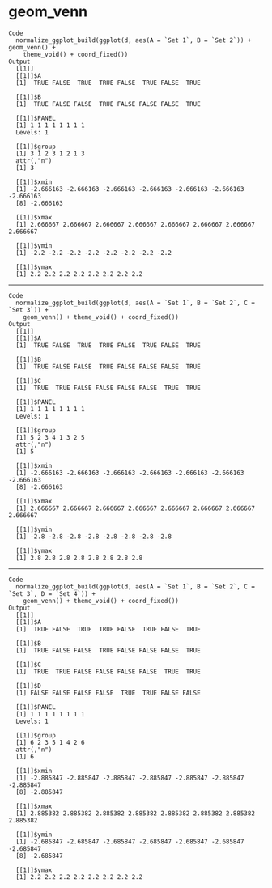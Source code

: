 # geom_venn

    Code
      normalize_ggplot_build(ggplot(d, aes(A = `Set 1`, B = `Set 2`)) + geom_venn() +
        theme_void() + coord_fixed())
    Output
      [[1]]
      [[1]]$A
      [1]  TRUE FALSE  TRUE  TRUE FALSE  TRUE FALSE  TRUE
      
      [[1]]$B
      [1]  TRUE FALSE FALSE  TRUE FALSE FALSE FALSE  TRUE
      
      [[1]]$PANEL
      [1] 1 1 1 1 1 1 1 1
      Levels: 1
      
      [[1]]$group
      [1] 3 1 2 3 1 2 1 3
      attr(,"n")
      [1] 3
      
      [[1]]$xmin
      [1] -2.666163 -2.666163 -2.666163 -2.666163 -2.666163 -2.666163 -2.666163
      [8] -2.666163
      
      [[1]]$xmax
      [1] 2.666667 2.666667 2.666667 2.666667 2.666667 2.666667 2.666667 2.666667
      
      [[1]]$ymin
      [1] -2.2 -2.2 -2.2 -2.2 -2.2 -2.2 -2.2 -2.2
      
      [[1]]$ymax
      [1] 2.2 2.2 2.2 2.2 2.2 2.2 2.2 2.2
      
      

---

    Code
      normalize_ggplot_build(ggplot(d, aes(A = `Set 1`, B = `Set 2`, C = `Set 3`)) +
        geom_venn() + theme_void() + coord_fixed())
    Output
      [[1]]
      [[1]]$A
      [1]  TRUE FALSE  TRUE  TRUE FALSE  TRUE FALSE  TRUE
      
      [[1]]$B
      [1]  TRUE FALSE FALSE  TRUE FALSE FALSE FALSE  TRUE
      
      [[1]]$C
      [1]  TRUE  TRUE FALSE FALSE FALSE FALSE  TRUE  TRUE
      
      [[1]]$PANEL
      [1] 1 1 1 1 1 1 1 1
      Levels: 1
      
      [[1]]$group
      [1] 5 2 3 4 1 3 2 5
      attr(,"n")
      [1] 5
      
      [[1]]$xmin
      [1] -2.666163 -2.666163 -2.666163 -2.666163 -2.666163 -2.666163 -2.666163
      [8] -2.666163
      
      [[1]]$xmax
      [1] 2.666667 2.666667 2.666667 2.666667 2.666667 2.666667 2.666667 2.666667
      
      [[1]]$ymin
      [1] -2.8 -2.8 -2.8 -2.8 -2.8 -2.8 -2.8 -2.8
      
      [[1]]$ymax
      [1] 2.8 2.8 2.8 2.8 2.8 2.8 2.8 2.8
      
      

---

    Code
      normalize_ggplot_build(ggplot(d, aes(A = `Set 1`, B = `Set 2`, C = `Set 3`, D = `Set 4`)) +
        geom_venn() + theme_void() + coord_fixed())
    Output
      [[1]]
      [[1]]$A
      [1]  TRUE FALSE  TRUE  TRUE FALSE  TRUE FALSE  TRUE
      
      [[1]]$B
      [1]  TRUE FALSE FALSE  TRUE FALSE FALSE FALSE  TRUE
      
      [[1]]$C
      [1]  TRUE  TRUE FALSE FALSE FALSE FALSE  TRUE  TRUE
      
      [[1]]$D
      [1] FALSE FALSE FALSE FALSE  TRUE  TRUE FALSE FALSE
      
      [[1]]$PANEL
      [1] 1 1 1 1 1 1 1 1
      Levels: 1
      
      [[1]]$group
      [1] 6 2 3 5 1 4 2 6
      attr(,"n")
      [1] 6
      
      [[1]]$xmin
      [1] -2.885847 -2.885847 -2.885847 -2.885847 -2.885847 -2.885847 -2.885847
      [8] -2.885847
      
      [[1]]$xmax
      [1] 2.885382 2.885382 2.885382 2.885382 2.885382 2.885382 2.885382 2.885382
      
      [[1]]$ymin
      [1] -2.685847 -2.685847 -2.685847 -2.685847 -2.685847 -2.685847 -2.685847
      [8] -2.685847
      
      [[1]]$ymax
      [1] 2.2 2.2 2.2 2.2 2.2 2.2 2.2 2.2
      
      

